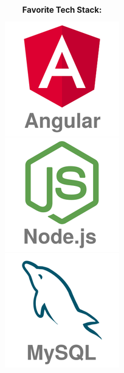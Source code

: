 <div align="center">
  <h2>Favorite Tech Stack:</h3>
  <img src="https://github.com/AdamFrenzen/public-repo/blob/main/images/angular.svg">
  <img src="https://github.com/AdamFrenzen/public-repo/blob/main/images/node.js.svg">
  <img src="https://github.com/AdamFrenzen/public-repo/blob/main/images/mysql.svg">
</div>

